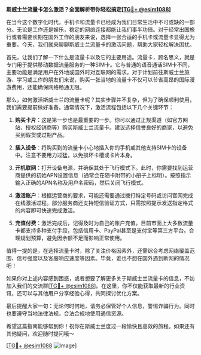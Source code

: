 **斯威士兰流量卡怎么激活？全面解析带你轻松搞定[[TG💪+ @esim1088](https://t.me/s/esim1088)]**

在当今这个数字化时代，手机卡和流量卡已经成为我们日常生活中不可或缺的一部分。无论是工作还是娱乐，稳定的网络连接都能让我们事半功倍。对于经常出国旅行或者需要长期在国外工作的朋友来说，选择一张合适的手机卡或流量卡显得尤为重要。今天，我们就来聊聊斯威士兰流量卡的激活问题，帮助大家轻松解决困扰。

首先，让我们了解一下什么是流量卡以及它的主要用途。流量卡，顾名思义，就是专门用于提供移动数据流量服务的一种SIM卡。它与普通的语音通话SIM卡不同，主要功能是满足用户在外地或国外时对互联网的需求。对于计划前往斯威士兰旅游、学习或工作的朋友们来说，购买一张当地的流量卡不仅可以节省高昂的国际漫游费用，还能确保网络畅通无阻。

那么，如何激活斯威士兰的流量卡呢？其实步骤并不复杂，但为了确保顺利使用，我们需要提前做好准备。通常情况下，激活流程包括以下几个关键环节：

1. **购买卡片**：这是第一步也是最重要的一步。你可以通过正规渠道（如官方网站、授权经销商等）购买斯威士兰流量卡。建议选择信誉良好的商家，以避免买到假货或过期产品。

2. **插入设备**：将购买到的流量卡小心地插入你的手机或其他支持SIM卡的设备中。注意不要用力过猛，以免损坏卡槽或卡片本身。

3. **开机联网**：打开设备电源，并确保其处于飞行模式下。此时，你需要找到运营商提供的初始APN设置信息（通常会在随卡附带的小册子上标明）。按照指示输入正确的APN名称及用户名密码，然后关闭飞行模式。

4. **激活账户**：根据运营商的要求，可能还需要通过拨打特定号码或访问官网完成在线激活过程。部分服务商还支持短信验证方式，只需按照提示发送指定格式的内容即可快速完成激活。

5. **充值付费**：激活完成后，记得及时为自己的账户充值。目前市面上大多数流量卡都支持多种支付手段，包括信用卡、PayPal甚至是支付宝等第三方平台。合理规划预算，避免因余额不足而影响正常使用。

值得一提的是，在选择流量卡时，除了关注价格因素外，还需综合考虑网络覆盖范围、信号强度以及客服响应速度等因素。毕竟，谁也不想在国外遇到断网的情况吧！

如果你对上述内容感到困惑，或者想要了解更多关于斯威士兰流量卡的信息，不妨加入我们的交流群[[TG💪+ @esim1088](https://t.me/s/esim1088)]。在这里，你不仅能获取最新的行业资讯，还可以与其他用户分享经验心得，共同探讨优化方案。

最后提醒大家一句：无论何时何地，请务必保管好个人信息，警惕诈骗行为。同时也要遵守当地法律法规，合法合规地使用通信资源。

希望这篇指南能够帮到你！祝你在斯威士兰度过一段愉快且高效的旅程。如果还有其他疑问，欢迎随时提问哦～ 

[[TG💪+ @esim1088](https://t.me/s/esim1088) ![Image](https://i.postimg.cc/4NQfJmqS/Snipaste-2025-05-13-00-14-12.png)]